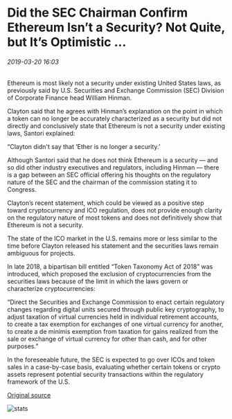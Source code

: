# Did the SEC Chairman Confirm Ethereum Isn’t a Security? Not Quite, but It’s Optimistic ...

###### 2019-03-20 16:03

Ethereum is most likely not a security under existing United States laws, as previously said by U.S. Securities and Exchange Commission (SEC) Division of Corporate Finance head William Hinman.

Clayton said that he agrees with Hinman’s explanation on the point in which a token can no longer be accurately characterized as a security but did not directly and conclusively state that Ethereum is not a security under existing laws, Santori explained:

“Clayton didn't say that ‘Ether is no longer a security.’

Although Santori said that he does not think Ethereum is a security — and so did other industry executives and regulators, including Hinman — there is a gap between an SEC official offering his thoughts on the regulatory nature of the SEC and the chairman of the commission stating it to Congress.

Clayton’s recent statement, which could be viewed as a positive step toward cryptocurrency and ICO regulation, does not provide enough clarity on the regulatory nature of most tokens and does not definitively show that Ethereum is not a security.

The state of the ICO market in the U.S. remains more or less similar to the time before Clayton released his statement and the securities laws remain ambiguous for projects.

In late 2018, a bipartisan bill entitled “Token Taxonomy Act of 2018” was introduced, which proposed the exclusion of cryptocurrencies from the securities laws because of the limit in which the laws govern or characterize cryptocurrencies:

“Direct the Securities and Exchange Commission to enact certain regulatory changes regarding digital units secured through public key cryptography, to adjust taxation of virtual currencies held in individual retirement accounts, to create a tax exemption for exchanges of one virtual currency for another, to create a de minimis exemption from taxation for gains realized from the sale or exchange of virtual currency for other than cash, and for other purposes.”

In the foreseeable future, the SEC is expected to go over ICOs and token sales in a case-by-case basis, evaluating whether certain tokens or crypto assets represent potential security transactions within the regulatory framework of the U.S.

[Original source](https://cointelegraph.com/news/did-the-sec-chairman-confirm-ethereum-isnt-a-security-not-quite-but-its-optimistic)

![stats](https://c.statcounter.com/11760860/0/a89fa40b/1/ "stats")